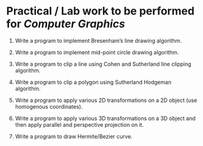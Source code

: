 # Practical / Lab work to be performed for **_Computer Graphics_**

1. Write a program to implement Bresenham’s line drawing algorithm.

2. Write a program to implement mid-point circle drawing algorithm.

3. Write a program to clip a line using Cohen and Sutherland line clipping algorithm.

4. Write a program to clip a polygon using Sutherland Hodgeman algorithm.

5. Write a program to apply various 2D transformations on a 2D object (use homogenous coordinates).

6. Write a program to apply various 3D transformations on a 3D object and then apply parallel and perspective projection on it.

7. Write a program to draw Hermite/Bezier curve.
